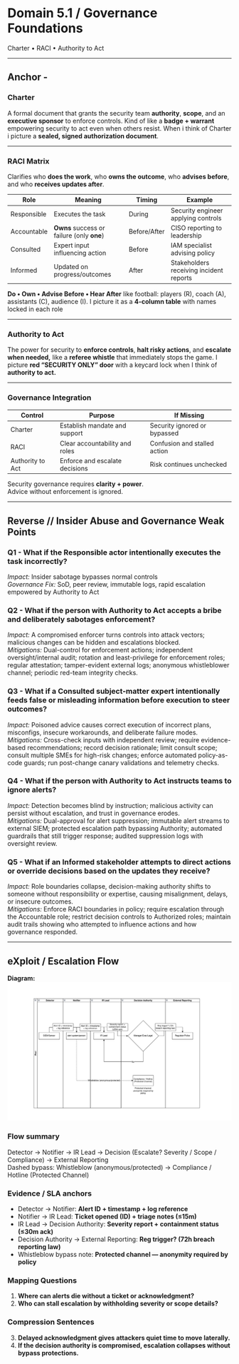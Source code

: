 # Domain 5.1 / Governance Foundations  
Charter • RACI • Authority to Act 

---

## Anchor -

### Charter
A formal document that grants the security team **authority**, **scope**, and an **executive sponsor** to enforce controls. Kind of like a **badge + warrant** empowering security to act even when others resist. When i think of Charter i picture a **sealed, signed authorization document**.  

---

### RACI Matrix
Clarifies who **does the work**, who **owns the outcome**, who **advises before**, and who **receives updates after**.

| Role | Meaning | Timing | Example |
|------|---------|--------|---------|
| Responsible | Executes the task | During | Security engineer applying controls |
| Accountable | **Owns** success or failure (only **one**) | Before/After | CISO reporting to leadership |
| Consulted | Expert input influencing action | Before | IAM specialist advising policy |
| Informed | Updated on progress/outcomes | After | Stakeholders receiving incident reports |

**Do • Own • Advise Before • Hear After** like football: players (R), coach (A), assistants (C), audience (I). I picture it as a **4-column table** with names locked in each role

---

### Authority to Act
The power for security to **enforce controls**, **halt risky actions**, and **escalate when needed,** like a **referee whistle** that immediately stops the game. I picture **red “SECURITY ONLY” door** with a keycard lock when I think of **authority to act.**

---

### Governance Integration 

| Control | Purpose | If Missing |
|---------|---------|------------|
| Charter | Establish mandate and support | Security ignored or bypassed |
| RACI | Clear accountability and roles | Confusion and stalled action |
| Authority to Act | Enforce and escalate decisions | Risk continues unchecked |

Security governance requires **clarity + power**.  
Advice without enforcement is ignored.

---

## Reverse // Insider Abuse and Governance Weak Points

### Q1 - What if the Responsible actor intentionally executes the task incorrectly?

*Impact:* Insider sabotage bypasses normal controls  
*Governance Fix:* SoD, peer review, immutable logs, rapid escalation empowered by Authority to Act

### Q2 - What if the person with Authority to Act accepts a bribe and deliberately sabotages enforcement?

*Impact:* A compromised enforcer turns controls into attack vectors; malicious changes can be hidden and escalations blocked.  
*Mitigations:* Dual-control for enforcement actions; independent oversight/internal audit; rotation and least-privilege for enforcement roles; regular attestation; tamper-evident external logs; anonymous whistleblower channel; periodic red-team integrity checks.

### Q3 - What if a Consulted subject-matter expert intentionally feeds false or misleading information before execution to steer outcomes?

*Impact:* Poisoned advice causes correct execution of incorrect plans, misconfigs, insecure workarounds, and deliberate failure modes.  
*Mitigations:* Cross-check inputs with independent review; require evidence-based recommendations; record decision rationale; limit consult scope; consult multiple SMEs for high-risk changes; enforce automated policy-as-code guards; run post-change canary validations and telemetry checks.

### Q4 - What if the person with Authority to Act instructs teams to ignore alerts?

*Impact:* Detection becomes blind by instruction; malicious activity can persist without escalation, and trust in governance erodes.  
*Mitigations:* Dual-approval for alert suppression; immutable alert streams to external SIEM; protected escalation path bypassing Authority; automated guardrails that still trigger response; audited suppression logs with oversight review.

### Q5 - What if an Informed stakeholder attempts to direct actions or override decisions based on the updates they receive?

*Impact:* Role boundaries collapse, decision-making authority shifts to someone without responsibility or expertise, causing misalignment, delays, or insecure outcomes.  
*Mitigations:* Enforce RACI boundaries in policy; require escalation through the Accountable role; restrict decision controls to Authorized roles; maintain audit trails showing who attempted to influence actions and how governance responded.

---

## eXploit / Escalation Flow

**Diagram:**  
![Escalation Flow](./domain5.1_escalation_flow_v1.png)

### Flow summary
Detector → Notifier → IR Lead → Decision (Escalate? Severity / Scope / Compliance) → External Reporting  
Dashed bypass: Whistleblow (anonymous/protected) → Compliance / Hotline (Protected Channel)

### Evidence / SLA anchors
- Detector → Notifier: **Alert ID + timestamp + log reference**
- Notifier → IR Lead: **Ticket opened (ID) + triage notes (≤15m)**
- IR Lead → Decision Authority: **Severity report + containment status (≤30m ack)**
- Decision Authority → External Reporting: **Reg trigger? (72h breach reporting law)**
- Whistleblow bypass note: **Protected channel — anonymity required by policy**

### Mapping Questions
1. **Where can alerts die without a ticket or acknowledgment?**  
2. **Who can stall escalation by withholding severity or scope details?**

### Compression Sentences
3. **Delayed acknowledgment gives attackers quiet time to move laterally.**  
4. **If the decision authority is compromised, escalation collapses without bypass protections.**

